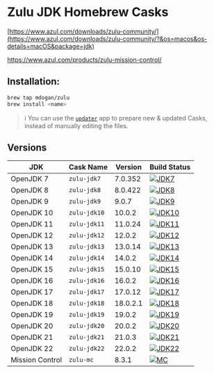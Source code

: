 # Zulu JDK Homebrew Casks

[https://www.azul.com/downloads/zulu-community/](https://www.azul.com/downloads/zulu-community/?&os=macos&os-details=macOS&package=jdk)

https://www.azul.com/products/zulu-mission-control/

## Installation:

```bash
brew tap mdogan/zulu
brew install <name>
```

> :information_source: You can use the [`updater`](updater) app to prepare new & updated Casks, instead of manually editing the files.


## Versions

| JDK | Cask Name | Version | Build Status |
|--|--|--|--|
| OpenJDK 7 | `zulu-jdk7` | 7.0.352 | [![JDK7](https://github.com/mdogan/homebrew-zulu/actions/workflows/jdk7.yml/badge.svg?branch=master&event=push)](https://github.com/mdogan/homebrew-zulu/actions/workflows/jdk7.yml) |
| OpenJDK 8 | `zulu-jdk8` | 8.0.422 | [![JDK8](https://github.com/mdogan/homebrew-zulu/actions/workflows/jdk8.yml/badge.svg?branch=master&event=push)](https://github.com/mdogan/homebrew-zulu/actions/workflows/jdk8.yml) |
| OpenJDK 9 | `zulu-jdk9` | 9.0.7 | [![JDK9](https://github.com/mdogan/homebrew-zulu/actions/workflows/jdk9.yml/badge.svg?branch=master&event=push)](https://github.com/mdogan/homebrew-zulu/actions/workflows/jdk9.yml) |
| OpenJDK 10 | `zulu-jdk10` | 10.0.2 | [![JDK10](https://github.com/mdogan/homebrew-zulu/actions/workflows/jdk10.yml/badge.svg?branch=master&event=push)](https://github.com/mdogan/homebrew-zulu/actions/workflows/jdk10.yml) |
| OpenJDK 11 | `zulu-jdk11` | 11.0.24 | [![JDK11](https://github.com/mdogan/homebrew-zulu/actions/workflows/jdk11.yml/badge.svg?branch=master&event=push)](https://github.com/mdogan/homebrew-zulu/actions/workflows/jdk11.yml) |
| OpenJDK 12 | `zulu-jdk12` | 12.0.2 | [![JDK12](https://github.com/mdogan/homebrew-zulu/actions/workflows/jdk12.yml/badge.svg?branch=master&event=push)](https://github.com/mdogan/homebrew-zulu/actions/workflows/jdk12.yml) |
| OpenJDK 13 | `zulu-jdk13` | 13.0.14 | [![JDK13](https://github.com/mdogan/homebrew-zulu/actions/workflows/jdk13.yml/badge.svg?branch=master&event=push)](https://github.com/mdogan/homebrew-zulu/actions/workflows/jdk13.yml) |
| OpenJDK 14 | `zulu-jdk14` | 14.0.2 | [![JDK14](https://github.com/mdogan/homebrew-zulu/actions/workflows/jdk14.yml/badge.svg?branch=master&event=push)](https://github.com/mdogan/homebrew-zulu/actions/workflows/jdk14.yml) |
| OpenJDK 15 | `zulu-jdk15` | 15.0.10 | [![JDK15](https://github.com/mdogan/homebrew-zulu/actions/workflows/jdk15.yml/badge.svg?branch=master&event=push)](https://github.com/mdogan/homebrew-zulu/actions/workflows/jdk15.yml) |
| OpenJDK 16 | `zulu-jdk16` | 16.0.2 | [![JDK16](https://github.com/mdogan/homebrew-zulu/actions/workflows/jdk16.yml/badge.svg?branch=master&event=push)](https://github.com/mdogan/homebrew-zulu/actions/workflows/jdk16.yml) |
| OpenJDK 17 | `zulu-jdk17` | 17.0.12 | [![JDK17](https://github.com/mdogan/homebrew-zulu/actions/workflows/jdk17.yml/badge.svg?branch=master&event=push)](https://github.com/mdogan/homebrew-zulu/actions/workflows/jdk17.yml) |
| OpenJDK 18 | `zulu-jdk18` | 18.0.2.1 | [![JDK18](https://github.com/mdogan/homebrew-zulu/actions/workflows/jdk18.yml/badge.svg?branch=master&event=push)](https://github.com/mdogan/homebrew-zulu/actions/workflows/jdk18.yml) |
| OpenJDK 19 | `zulu-jdk19` | 19.0.2 | [![JDK19](https://github.com/mdogan/homebrew-zulu/actions/workflows/jdk19.yml/badge.svg?branch=master&event=push)](https://github.com/mdogan/homebrew-zulu/actions/workflows/jdk19.yml) |
| OpenJDK 20 | `zulu-jdk20` | 20.0.2 | [![JDK20](https://github.com/mdogan/homebrew-zulu/actions/workflows/jdk20.yml/badge.svg?branch=master&event=push)](https://github.com/mdogan/homebrew-zulu/actions/workflows/jdk20.yml) |
| OpenJDK 21 | `zulu-jdk21` | 21.0.3 | [![JDK21](https://github.com/mdogan/homebrew-zulu/actions/workflows/jdk21.yml/badge.svg?branch=master&event=push)](https://github.com/mdogan/homebrew-zulu/actions/workflows/jdk21.yml) |
| OpenJDK 22 | `zulu-jdk22` | 22.0.2 | [![JDK22](https://github.com/mdogan/homebrew-zulu/actions/workflows/jdk22.yml/badge.svg?branch=master&event=push)](https://github.com/mdogan/homebrew-zulu/actions/workflows/jdk22.yml) |
| Mission Control | `zulu-mc` | 8.3.1 | [![MC](https://github.com/mdogan/homebrew-zulu/workflows/MissionControl/badge.svg)](https://github.com/mdogan/homebrew-zulu/actions) |
